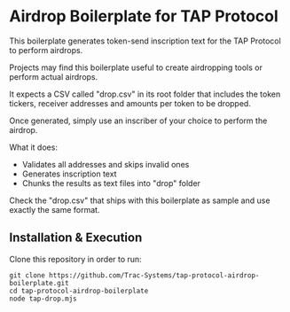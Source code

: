 # Airdrop Boilerplate for TAP Protocol

This boilerplate generates token-send inscription text for the TAP Protocol to perform airdrops.

Projects may find this boilerplate useful to create airdropping tools or perform actual airdrops.

It expects a CSV called "drop.csv" in its root folder that includes the token tickers, receiver addresses and amounts per token to be dropped.

Once generated, simply use an inscriber of your choice to perform the airdrop.

What it does:

- Validates all addresses and skips invalid ones
- Generates inscription text
- Chunks the results as text files into "drop" folder

Check the "drop.csv" that ships with this boilerplate as sample and use exactly the same format.

## Installation & Execution

Clone this repository in order to run:

```
git clone https://github.com/Trac-Systems/tap-protocol-airdrop-boilerplate.git
cd tap-protocol-airdrop-boilerplate
node tap-drop.mjs
```
